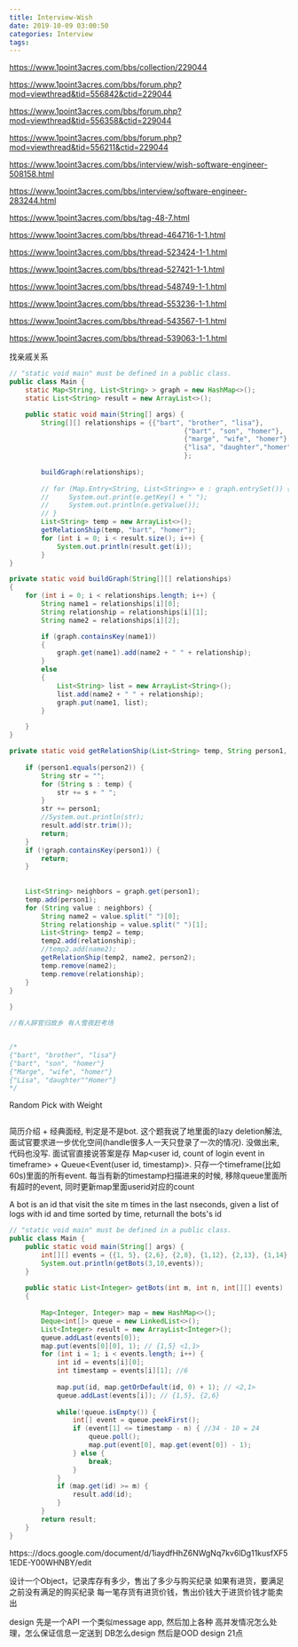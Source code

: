 ```yaml
---
title: Interview-Wish
date: 2019-10-09 03:00:50
categories: Interview
tags:
---
```



https://www.1point3acres.com/bbs/collection/229044

https://www.1point3acres.com/bbs/forum.php?mod=viewthread&tid=556842&ctid=229044

https://www.1point3acres.com/bbs/forum.php?mod=viewthread&tid=556358&ctid=229044

https://www.1point3acres.com/bbs/forum.php?mod=viewthread&tid=556211&ctid=229044

https://www.1point3acres.com/bbs/interview/wish-software-engineer-508158.html

https://www.1point3acres.com/bbs/interview/software-engineer-283244.html

https://www.1point3acres.com/bbs/tag-48-7.html

https://www.1point3acres.com/bbs/thread-464716-1-1.html

https://www.1point3acres.com/bbs/thread-523424-1-1.html

https://www.1point3acres.com/bbs/thread-527421-1-1.html

https://www.1point3acres.com/bbs/thread-548749-1-1.html

https://www.1point3acres.com/bbs/thread-553236-1-1.html

https://www.1point3acres.com/bbs/thread-543567-1-1.html

https://www.1point3acres.com/bbs/thread-539063-1-1.html

找亲戚关系

```java
// "static void main" must be defined in a public class.
public class Main {
    static Map<String, List<String> > graph = new HashMap<>();
    static List<String> result = new ArrayList<>();

    public static void main(String[] args) {
        String[][] relationships = {{"bart", "brother", "lisa"},
                                            {"bart", "son", "homer"},
                                            {"marge", "wife", "homer"},
                                            {"lisa", "daughter","homer"}
                                            };
        
        buildGraph(relationships);
        
        // for (Map.Entry<String, List<String>> e : graph.entrySet()) {
        //     System.out.print(e.getKey() + " ");
        //     System.out.println(e.getValue());
        // }
        List<String> temp = new ArrayList<>();
        getRelationShip(temp, "bart", "homer");
        for (int i = 0; i < result.size(); i++) {
            System.out.println(result.get(i));
        }
}

private static void buildGraph(String[][] relationships)
{
    for (int i = 0; i < relationships.length; i++) {
        String name1 = relationships[i][0];
        String relationship = relationships[i][1];
        String name2 = relationships[i][2];

        if (graph.containsKey(name1)) 
        {
            graph.get(name1).add(name2 + " " + relationship);
        } 
        else 
        {
            List<String> list = new ArrayList<String>();
            list.add(name2 + " " + relationship);
            graph.put(name1, list);
        }

    }
}

private static void getRelationShip(List<String> temp, String person1, String person2) {
    
    if (person1.equals(person2)) {
        String str = "";
        for (String s : temp) {
            str += s + " ";
        }
        str += person1;
        //System.out.println(str);
        result.add(str.trim());
        return;
    }
    if (!graph.containsKey(person1)) {
        return;
    }
    
    
    List<String> neighbors = graph.get(person1);
    temp.add(person1);
    for (String value : neighbors) {
        String name2 = value.split(" ")[0];
        String relationship = value.split(" ")[1];
        List<String> temp2 = temp;
        temp2.add(relationship);
        //temp2.add(name2);
        getRelationShip(temp2, name2, person2);
        temp.remove(name2);
        temp.remove(relationship);
    }
}
    
}

//有人辞官归故乡 有人雪夜赶考场


/*
{"bart", "brother", "lisa"}
{"bart", "son", "homer"}
{"Marge", "wife", "homer"}
{"Lisa", "daughter""Homer"}
*/
```

Random Pick with Weight
```java


```

简历介绍 + 经典面经, 判定是不是bot. 这个题我说了地里面的lazy deletion解法, 面试官要求进一步优化空间(handle很多人一天只登录了一次的情况).
没做出来, 代码也没写.
面试官直接说答案是存 Map<user id, count of login event in timeframe> + Queue<Event(user id, timestamp)>.
只存一个timeframe(比如60s)里面的所有event. 每当有新的timestamp扫描进来的时候, 移除queue里面所有超时的event, 同时更新map里面userid对应的count




A bot is an id that visit the site m times in the last nseconds,
given a list of logs with id and time sorted by time, returnall the bots's id


```java
// "static void main" must be defined in a public class.
public class Main {
    public static void main(String[] args) {
        int[][] events = {{1, 5}, {2,6}, {2,8}, {1,12}, {2,13}, {1,14}, {2,34},{3,40}}; 
        System.out.println(getBots(3,10,events));
    }
    
    public static List<Integer> getBots(int m, int n, int[][] events)
    {
        
        Map<Integer, Integer> map = new HashMap<>();
        Deque<int[]> queue = new LinkedList<>();
        List<Integer> result = new ArrayList<Integer>();
        queue.addLast(events[0]);
        map.put(events[0][0], 1); // {1,5} <1,1>
        for (int i = 1; i < events.length; i++) {
            int id = events[i][0];
            int timestamp = events[i][1]; //6
            
            map.put(id, map.getOrDefault(id, 0) + 1); // <2,1>
            queue.addLast(events[i]); // {1,5}, {2,6}
           
            while(!queue.isEmpty()) {
                int[] event = queue.peekFirst();
                if (event[1] <= timestamp - n) { //34 - 10 = 24
                    queue.poll();
                    map.put(event[0], map.get(event[0]) - 1);
                } else {
                    break;
                }
            }
            if (map.get(id) >= m) {
                result.add(id);
            }          
        }
        return result;
    }
}
```


https:://docs.google.com/document/d/1iaydfHhZ6NWgNq7kv6lDg11kusfXF51EDE-Y00WHNBY/edit


设计一个Object，记录库存有多少，售出了多少与购买纪录
如果有进货，要满足之前没有满足的购买纪录
每一笔存货有进货价钱，售出价钱大于进货价钱才能卖出


design  先是一个API 一个类似message app,  然后加上各种 高并发情况怎么处理，怎么保证信息一定送到 DB怎么design  然后是OOD design 21点
